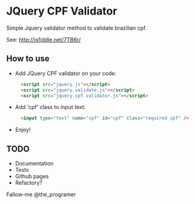 # JQuery CPF Validator
Simple Jquery validator method to validate brazilian cpf.

See: http://jsfiddle.net/7TB6r/
## How to use
- Add JQuery CPF validator on your code:

  ```html
    <script src="jquery.js"></script>
    <script src="jquery.validate.js"></script>
    <script src="jquery.cpf.validator.js"></script>
  ```
- Add 'cpf' class to input text:

  ```html
    <input type="text" name="cpf" id="cpf" class="required cpf" />
  ```
- Enjoy!

## TODO
* Documentation
* Tests
* Github pages
* Refactory?

Fallow-me @the_programer